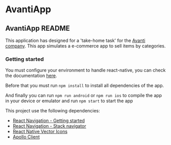 # AvantiApp

## AvantiApp README

This application has designed for a 'take-home task' for the [Avanti company](<https://www.galeriaavanti.com/en/>). This app simulates a e-commerce app to sell items by categories.

### Getting started

You must configure your environment to handle react-native, you can check the documentation [here](https://reactnative.dev/docs/environment-setup).

Before that you must run `npm install` to install all dependencies of the app.

And finally you can run `npm run android` or `npm run ios` to compile the app in your device or emulator and run `npm start` to start the app

This project use the following dependencies:

- [React Navigation - Getting started](<https://reactnavigation.org/docs/getting-started/>)
- [React Navigation - Stack navigator](<https://reactnavigation.org/docs/stack-navigator/>)
- [React Native Vector Icons](<https://github.com/oblador/react-native-vector-icons>)
- [Apollo Client](<https://www.npmjs.com/package/@apollo/client>)
